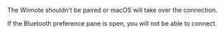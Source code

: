 The Wiimote shouldn't be paired or macOS will take over the connection. 

If the Bluetooth preference pane is open, you will not be able to connect. 